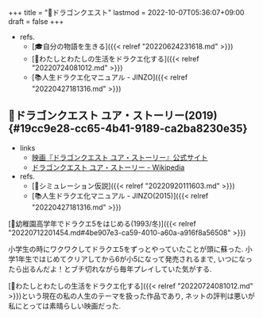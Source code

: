 +++
title = "📝ドラゴンクエスト"
lastmod = 2022-10-07T05:36:07+09:00
draft = false
+++

-   refs.
    -   [🎓自分の物語を生きる]({{< relref "20220624231618.md" >}})
    -   [🚀わたしとわたしの生活をドラクエ化する]({{< relref "20220724081012.md" >}})
    -   [📚人生ドラクエ化マニュアル - JINZO]({{< relref "20220427181316.md" >}})


## 🎥ドラゴンクエスト ユア・ストーリー(2019) {#19cc9e28-cc65-4b41-9189-ca2ba8230e35}

-   links
    -   [映画『ドラゴンクエスト ユア・ストーリー』公式サイト](https://dq-movie.com/)
    -   [ドラゴンクエスト ユア・ストーリー - Wikipedia](https://ja.wikipedia.org/wiki/%E3%83%89%E3%83%A9%E3%82%B4%E3%83%B3%E3%82%AF%E3%82%A8%E3%82%B9%E3%83%88_%E3%83%A6%E3%82%A2%E3%83%BB%E3%82%B9%E3%83%88%E3%83%BC%E3%83%AA%E3%83%BC)
-   refs.
    -   [📝シミュレーション仮説]({{< relref "20220920111603.md" >}})
    -   [📚人生ドラクエ化マニュアル - JINZO(2015)]({{< relref "20220427181316.md" >}})

[🔴幼稚園高学年でドラクエ5をはじめる(1993/冬)]({{< relref "20220712201454.md#4be907e3-ca59-4010-a60a-a916f8a56508" >}})

小学生の時にワクワクしてドラクエ5をずっとやっていたことが頭に蘇った. 小学1年生ではじめてクリアしてから6が小5になって発売されるまで, いつになったら出るんだよ！とブチ切れながら毎年プレイしていた気がする.

[🚀わたしとわたしの生活をドラクエ化する]({{< relref "20220724081012.md" >}})という現在の私の人生のテーマを扱った作品であり, ネットの評判は悪いが私にとっては素晴らしい映画だった.
